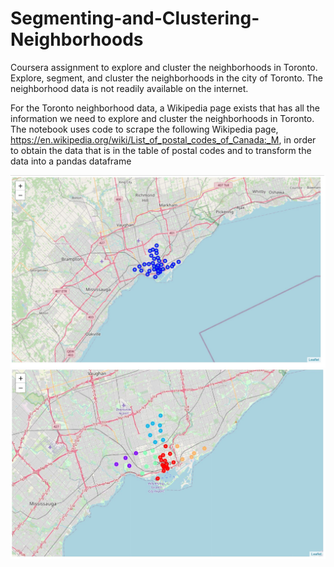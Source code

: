 # Segmenting-and-Clustering-Neighborhoods
Coursera assignment to explore and cluster the neighborhoods in Toronto.
Explore, segment, and cluster the neighborhoods in the city of Toronto. The neighborhood data is not readily available on the internet. 

For the Toronto neighborhood data, a Wikipedia page exists that has all the information we need to explore and cluster the neighborhoods in Toronto. The notebook uses code to scrape the following Wikipedia page, https://en.wikipedia.org/wiki/List_of_postal_codes_of_Canada:_M, in order to obtain the data that is in the table of postal codes and to transform the data into a pandas dataframe 

![Superimposed Neighborhoods](superimposed-neighborhoods.JPG)
![Clustered Neighborhoods](clustered-neighborhoods.JPG)
